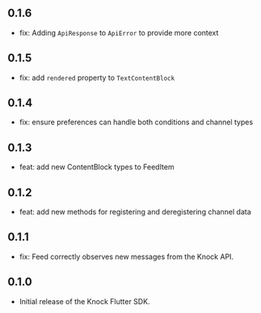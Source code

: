 ## 0.1.6

- fix: Adding `ApiResponse` to `ApiError` to provide more context

## 0.1.5

- fix: add `rendered` property to `TextContentBlock`

## 0.1.4

- fix: ensure preferences can handle both conditions and channel types

## 0.1.3

- feat: add new ContentBlock types to FeedItem

## 0.1.2

- feat: add new methods for registering and deregistering channel data

## 0.1.1

- fix: Feed correctly observes new messages from the Knock API.

## 0.1.0

- Initial release of the Knock Flutter SDK.
